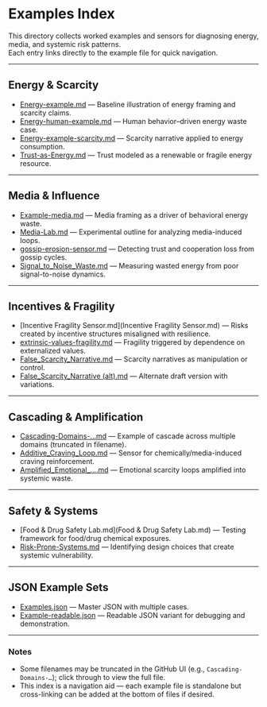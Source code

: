 # Examples Index

This directory collects worked examples and sensors for diagnosing energy, media, and systemic risk patterns.  
Each entry links directly to the example file for quick navigation.

---

## Energy & Scarcity
- [Energy-example.md](Energy-example.md) — Baseline illustration of energy framing and scarcity claims.  
- [Energy-human-example.md](Energy-human-example.md) — Human behavior–driven energy waste case.  
- [Energy-example-scarcity.md](Energy-example-scarcity.md) — Scarcity narrative applied to energy consumption.  
- [Trust-as-Energy.md](Trust-as-Energy.md) — Trust modeled as a renewable or fragile energy resource.  

---

## Media & Influence
- [Example-media.md](Example-media.md) — Media framing as a driver of behavioral energy waste.  
- [Media-Lab.md](Media-Lab.md) — Experimental outline for analyzing media-induced loops.  
- [gossip-erosion-sensor.md](gossip-erosion-sensor.md) — Detecting trust and cooperation loss from gossip cycles.  
- [Signal_to_Noise_Waste.md](Signal_to_Noise_Waste.md) — Measuring wasted energy from poor signal-to-noise dynamics.  

---

## Incentives & Fragility
- [Incentive Fragility Sensor.md](Incentive Fragility Sensor.md) — Risks created by incentive structures misaligned with resilience.  
- [extrinsic-values-fragility.md](extrinsic-values-fragility.md) — Fragility triggered by dependence on externalized values.  
- [False_Scarcity_Narrative.md](False_Scarcity_Narrative.md) — Scarcity narratives as manipulation or control.  
- [False_Scarcity_Narrative (alt).md](False_Scarcity_Narrative.md) — Alternate draft version with variations.  

---

## Cascading & Amplification
- [Cascading-Domains-…md](Cascading-Domains-…) — Example of cascade across multiple domains (truncated in filename).  
- [Additive_Craving_Loop.md](Additive_Craving_Loop.md) — Sensor for chemically/media-induced craving reinforcement.  
- [Amplified_Emotional_….md](Amplified_Emotional_…) — Emotional scarcity loops amplified into systemic waste.  

---

## Safety & Systems
- [Food & Drug Safety Lab.md](Food & Drug Safety Lab.md) — Testing framework for food/drug chemical exposures.  
- [Risk-Prone-Systems.md](Risk-Prone-Systems.md) — Identifying design choices that create systemic vulnerability.  

---

## JSON Example Sets
- [Examples.json](Examples.json) — Master JSON with multiple cases.  
- [Example-readable.json](Example-readable.json) — Readable JSON variant for debugging and demonstration.  

---

### Notes
- Some filenames may be truncated in the GitHub UI (e.g., `Cascading-Domains-…`); click through to view the full file.  
- This index is a navigation aid — each example file is standalone but cross-linking can be added at the bottom of files if desired.  
